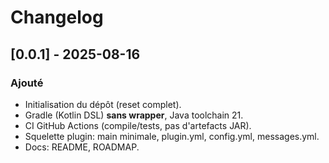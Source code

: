 # Changelog

## [0.0.1] - 2025-08-16
### Ajouté
- Initialisation du dépôt (reset complet).
- Gradle (Kotlin DSL) **sans wrapper**, Java toolchain 21.
- CI GitHub Actions (compile/tests, pas d'artefacts JAR).
- Squelette plugin: main minimale, plugin.yml, config.yml, messages.yml.
- Docs: README, ROADMAP.

